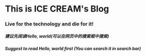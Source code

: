 # This is ICE CREAM's Blog #

### Live for the technology and die for it!

##### 建议先阅读Hello, world(可以在网页中的搜索框中搜索) #####
##### Suggest to read Hello, world first (You can search it in search bar) #####

